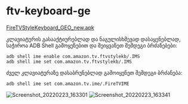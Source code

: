 # ftv-keyboard-ge

<a href="https://github.com/oig123/oig123-geo-fire_keyboard/blob/master/app/release/FireTVStyleKeyboard_0.2g-debug.apk">FireTVStyleKeyboard_GEO_new.apk</a>

კლავიატურის გასააქტიურებლად და ნაგულისხმევად დასაყენებლად, საჭიროა ADB Shell
გამოყენებით და შეიყვანეთ შემდეგი ბრძანებები:
```
adb shell ime enable com.amazon.tv.ftvstylekb/.IMS
adb shell ime set com.amazon.tv.ftvstylekb/.IMS
```
ძველ კლავიატურაზე დასაბრუნებლად გამოიყენეთ შემდეგი ბრძანება:
```
adb shell ime set com.amazon.tv.ime/.FireTVIME

```


![Screenshot_20220223_163301](https://user-images.githubusercontent.com/60227831/155320772-4954b4f3-ae62-424a-833a-fde6decf655e.png)
![Screenshot_20220223_163341](https://user-images.githubusercontent.com/60227831/155320785-284b83e7-0591-467d-94ec-efee29e23d87.png)

